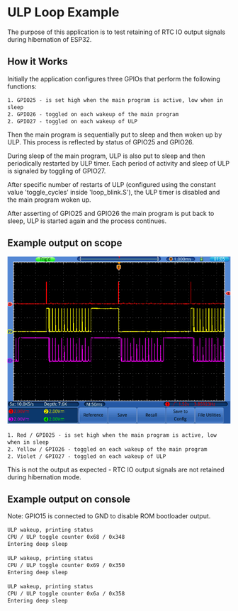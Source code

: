 # ULP Loop Example

The purpose of this application is to test retaining of RTC IO output signals during hibernation of ESP32.

## How it Works

Initially the application configures three GPIOs that perform the following functions:

	1. GPIO25 - is set high when the main program is active, low when in sleep
	2. GPIO26 - toggled on each wakeup of the main program
	2. GPIO27 - toggled on each wakeup of ULP

Then the main program is sequentially put to sleep and then woken up by ULP. This process is reflected by status of GPIO25 and GPIO26.

During sleep of the main program, ULP is also put to sleep and then periodically restarted by ULP timer. Each period of activity and sleep of ULP is signaled by toggling of GPIO27.

After specific number of restarts of ULP (configured using the constant value 'toggle_cycles' inside 'loop_blink.S'), the ULP timer is disabled and the main program woken up.

After asserting of GPIO25 and GPIO26 the main program is put back to sleep, ULP is started again and the process continues.

## Example output on scope

![alt text](program-trace.bmp "Example output on scope")

	1. Red / GPIO25 - is set high when the main program is active, low when in sleep
	2. Yellow / GPIO26 - toggled on each wakeup of the main program
	2. Violet / GPIO27 - toggled on each wakeup of ULP

This is not the output as expected - RTC IO output signals are not retained during hibernation mode.


## Example output on console

Note: GPIO15 is connected to GND to disable ROM bootloader output.

```
ULP wakeup, printing status
CPU / ULP toggle counter 0x68 / 0x348
Entering deep sleep

ULP wakeup, printing status
CPU / ULP toggle counter 0x69 / 0x350
Entering deep sleep

ULP wakeup, printing status
CPU / ULP toggle counter 0x6a / 0x358
Entering deep sleep
```
